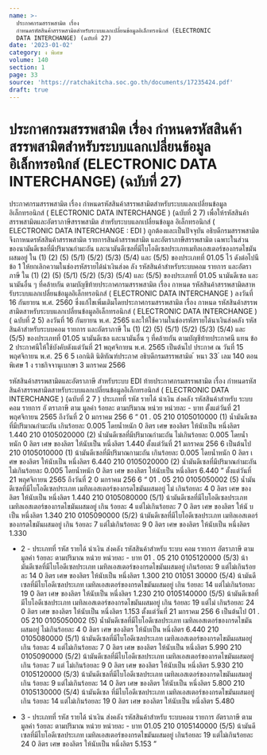 ```yaml
---
name: >-
  ประกาศกรมสรรพสามิต เรื่อง
  กำหนดรหัสสินค้าสรรพสามิตสำหรับระบบแลกเปลี่ยนข้อมูลอิเล็กทรอนิกส์ (ELECTRONIC
  DATA INTERCHANGE) (ฉบับที่ 27)
date: '2023-01-02'
category: ง พิเศษ
volume: 140
section: 1
page: 33
source: 'https://ratchakitcha.soc.go.th/documents/17235424.pdf'
draft: true
---
```


# ประกาศกรมสรรพสามิต เรื่อง กำหนดรหัสสินค้าสรรพสามิตสำหรับระบบแลกเปลี่ยนข้อมูลอิเล็กทรอนิกส์ (ELECTRONIC DATA INTERCHANGE) (ฉบับที่ 27)

ประกาศกรมสรรพสามิต เรื่อง กำหนดรหัสสินค้าสรรพสามิตสำหรับระบบแลกเปลี่ยนข้อมูลอิเล็กทรอนิกส์ ( ELECTRONIC DATA INTERCHANGE ) (ฉบับที่ 2 7) เพื่อให้รหัสสินค้าสรรพสามิตและอัตราภาษีสรรพสามิต สำหรับระบบแลกเปลี่ยนข้อมูล อิเล็กทรอนิกส์ ( ELECTRONIC DATA INTERCHANGE : EDI ) ถูกต้องและเป็นปัจจุบัน อธิบดีกรมสรรพสามิต จึงกาหนดรหัสสินค้าสรรพสามิต รายการสินค้าสรรพสามิต และอัตราภาษีสรรพสามิต เฉพาะในส่วน ของนามันดีเซลที่มีปริมาณกำมะถัน และนามันดีเซลที่มีไบโอดีเซลประเภทเมทิลเอสเตอร์ของกรดไขมัน ผสมอยู่ ใน (1) (2) (5) (5/1) (5/2) (5/3) (5/4) และ (5/5) ของประเภทที่ 01.05 ไว้ ดังต่อไปนี ข้อ 1 ให้ยกเลิกความในช่องรหัสรายได้นำเงินส่งค ลัง รหัสสินค้าสำหรับระบบคอม รายการ และอัตราภาษี ใน (1) (2) (5) (5/1) (5/2) (5/3) (5/4) และ (5/5) ของประเภทที่ 01.05 นามันดีเซล และนามันอื่น ๆ ที่คล้ายกัน ตามบัญชีท้ายประกาศกรมสรรพสามิต เรื่อง กาหนด รหัสสินค้าสรรพสามิตสาหรับระบบแลกเปลี่ยนข้อมูลอิเล็กทรอนิกส์ ( ELECTRONIC DATA INTERCHANGE ) ลงวันที่ 16 กันยายน พ.ศ. 2560 ซึ่งแก้ไขเพิ่มเติมโดยประกาศกรมสรรพสามิต เรื่อง กาหนด รหัสสินค้าสรรพสามิตสาหรับระบบแลกเปลี่ยนข้อมูลอิเล็กทรอนิกส์ ( ELECTRONIC DATA INTERCHANGE ) ( ฉบับที่ 2 5) ลงวันที่ 16 กันยายน พ.ศ. 2565 และให้ใช้ความในช่องรหัสรายได้นาเงินส่งคลัง รหัสสินค้าสำหรับระบบคอม รายการ และอัตราภาษี ใน (1) (2) (5) (5/1) (5/2) (5/3) (5/4) และ (5/5) ของประเภทที่ 01.05 นามันดีเซล และนามันอื่น ๆ ที่คล้ายกัน ตามบัญชีท้ายประกาศนี แทน ข้อ 2 ประกาศนีให้ใช้บังคับตังแต่วันที่ 21 พฤศจิกายน พ.ศ. 2565 เป็นต้นไป ประกาศ ณ วันที่ 15 พฤศจิกายน พ.ศ. 25 6 5 เอกนิติ นิติทัณฑ์ประภาศ อธิบดีกรมสรรพสามิต ้ หนา 33 ่ เลม 140 ตอนพิเศษ 1 ง ราชกิจจานุเบกษา 3 มกราคม 2566

รหัสสินค้าสรรพสามิตและอัตราภาษี สำหรับระบบ EDI ท้ายประกาศกรมสรรพสามิต เรื่อง กำหนดรหัสสินค้าสรรพสามิตสาหรับระบบแลกเปลี่ยนข้อมูลอิเล็กทรอนิกส์ ( ELECTRONIC DATA INTERCHANGE ) (ฉบับที่ 2 7 ) ประเภทที่ รหัส รายได้ นำเงิน ส่งคลัง รหัสสินค้าสำหรับ ระบบคอม รายการ อั ตราภาษี ตาม มูลค่า ร้อยละ ตามปริมาณ หน่วย หน่วยละ - บาท ตั้งแต่วันที่ 21 พฤศจิกายน 2565 ถึงวันที่ 2 0 มกราคม 256 6 “ 01 . 05 210 0105010000 (1) น้ำมันดีเซลที่มีปริมาณกำมะถัน เกินร้อยละ 0.005 โดยน้ำหนัก 0 ลิตร เศษ ของลิตร ให้นับเป็น หนึ่งลิตร 1.440 210 0105020000 (2) น้ำมันดีเซลที่มีปริมาณกำมะถัน ไม่เกินร้อยละ 0.005 โดยน้ำหนัก 0 ลิตร เศษ ของลิตร ให้นับเป็น หนึ่งลิตร 1.440 ตั้งแต่วันที่ 21 มกราคม 256 6 เป็นต้นไป 210 0105010000 (1) น้ามันดีเซลที่มีปริมาณกามะถัน เกินร้อยละ 0.005 โดยน้ำหนัก 0 ลิตร เ ศษ ของลิตร ให้นับเป็น หนึ่งลิตร 6.440 210 0105020000 (2) น้ำมันดีเซลที่มีปริมาณกำมะถัน ไม่เกินร้อยละ 0.005 โดยน้ำหนัก 0 ลิตร เศษ ของลิตร ให้นับเป็น หนึ่งลิตร 6.440 ” ตั้งแต่วันที่ 21 พฤศจิกายน 2565 ถึงวันที่ 2 0 มกราคม 256 6 “ 01 . 05 210 0105050002 (5) น้ำมัน ดีเซลที่มีไบโอดีเซลประเภท เมทิลเอสเตอร์ของกรดไขมันผสมอยู่ ไม่ เกินร้อยละ 4 0 ลิตร เศษ ของลิตร ให้นับเป็น หนึ่งลิตร 1.440 210 0105080000 (5/1) น้ามันดีเซลที่มีไบโอดีเซลประเภท เมทิลเอสเตอร์ของกรดไขมันผสมอยู่ เกิน ร้อยละ 4 แต่ไม่เกินร้อยละ 7 0 ลิตร เศษ ของลิตร ให้นั บเป็น หนึ่งลิตร 1.340 210 0105090000 (5/2) น้ามันดีเซลที่มีไบโอดีเซลประเภท เมทิลเอสเตอร์ของกรดไขมันผสมอยู่ เกิน ร้อยละ 7 แต่ไม่เกินร้อยละ 9 0 ลิตร เศษ ของลิตร ให้นับเป็น หนึ่งลิตร 1.330

- 2 - ประเภทที่ รหัส รายได้ นำเงิน ส่งคลัง รหัสสินค้าสำหรับ ระบบ คอม รายการ อัตราภาษี ตาม มูลค่า ร้อยละ ตามปริมาณ หน่วย หน่วยละ - บาท 01 . 05 210 0105120000 (5/3) น้ามันดีเซลที่มีไบโอดีเซลประเภท เมทิลเอสเตอร์ของกรดไขมันผสมอยู่ เกินร้อยละ 9 แต่ไม่เกินร้อยละ 14 0 ลิตร เศษ ของลิตร ให้นับเป็น หนึ่งลิตร 1.300 210 01051 30000 (5/4) น้ามันดีเซลที่มีไบโอดีเซลประเภท เมทิลเอสเตอร์ของกรดไขมันผสมอยู่ เกิน ร้อยละ 14 แต่ไม่เกินร้อยละ 19 0 ลิตร เศษ ของลิตร ให้นับเป็น หนึ่งลิตร 1.230 210 0105140000 (5/5) น้ามันดีเซลที่มีไบโอดีเซลประเภท เมทิลเอสเตอร์ของกรดไขมันผสมอยู่ เกิน ร้อยละ 19 แต่ไม่ เกินร้อยละ 24 0 ลิตร เศษ ของลิตร ให้นับเป็น หนึ่งลิตร 1.153 ตั้งแต่วันที่ 21 มกราคม 256 6 เป็นต้นไป 01 . 05 210 0105050002 (5) น้ำมันดีเซลที่มีไบโอดีเซลประเภท เมทิลเอสเตอร์ของกรดไขมันผสมอยู่ ไม่เกินร้อยละ 4 0 ลิตร เศษ ของลิตร ให้นับเป็น หนึ่งลิตร 6.440 210 0105080000 (5/1) น้ามันดีเซลที่มีไบโอดีเซลประเภท เมทิลเอสเตอร์ของกรดไขมันผสมอยู่ เกิน ร้อยละ 4 แต่ไม่เกินร้อยละ 7 0 ลิตร เศษ ของลิตร ให้นับเป็น หนึ่งลิตร 5.990 210 0105090000 (5/2) น้ามันดีเซลที่มีไบโอดีเซลประเภท เมทิลเอสเตอร์ของกรดไขมันผสมอยู่ เกิน ร้อยละ 7 แต่ ไม่เกินร้อยละ 9 0 ลิตร เศษ ของลิตร ให้นับเป็น หนึ่งลิตร 5.930 210 0105120000 (5/3) น้ามันดีเซลที่มีไบโอดีเซลประเภท เมทิลเอสเตอร์ของกรดไขมันผสมอยู่ เกิน ร้อยละ 9 แต่ไม่เกินร้อยละ 14 0 ลิตร เศษ ของลิตร ให้นับเป็น หนึ่งลิตร 5.800 210 0105130000 (5/4) น้ามันดีเซล ที่มีไบโอดีเซลประเภท เมทิลเอสเตอร์ของกรดไขมันผสมอยู่ เกิน ร้อยละ 14 แต่ไม่เกินร้อยละ 19 0 ลิตร เศษ ของลิตร ให้นับเป็น หนึ่งลิตร 5.480

- 3 - ประเภทที่ รหัส รายได้ นำเงิน ส่งคลัง รหัสสินค้าสำหรับ ระบบคอม รายการ อัตราภาษี ตาม มูลค่า ร้อยละ ตามปริมาณ หน่วย หน่วยละ - บาท 01.05 210 0105140000 (5/5) น้ามันดีเซลที่มีไบโอดีเซลประเภท เมทิลเอสเตอร์ของกรดไขมันผสมอยู่ เกินร้อยละ 19 แต่ไม่เกินร้อยละ 24 0 ลิตร เศษ ของลิตร ให้นับเป็น หนึ่งลิตร 5.153 ”
